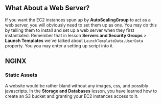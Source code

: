 ## What About a Web Server?

If you want the EC2 instances spun up by **AutoScalingGroup** to act as a web server, you will obviously need to set them up as one. You may do this by telling them to install and set up a web server when they first instantiated. Remember that in lesson **Servers and Security Groups** > **Launch Templates** we've talked about `LaunchTemplateData.UserData` property. You you may enter a setting up script into it.

## NGINX

### Static Assets

A website would be rather bland without any images, css, and possibly javascripts. In the **Storage and Databases** lesson, you have learned how to create an S3 bucket and granting your EC2 instances access to it.
